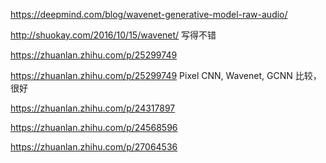 https://deepmind.com/blog/wavenet-generative-model-raw-audio/

http://shuokay.com/2016/10/15/wavenet/
写得不错

https://zhuanlan.zhihu.com/p/25299749

https://zhuanlan.zhihu.com/p/25299749
Pixel CNN, Wavenet, GCNN 比较，很好

https://zhuanlan.zhihu.com/p/24317897

https://zhuanlan.zhihu.com/p/24568596

https://zhuanlan.zhihu.com/p/27064536
